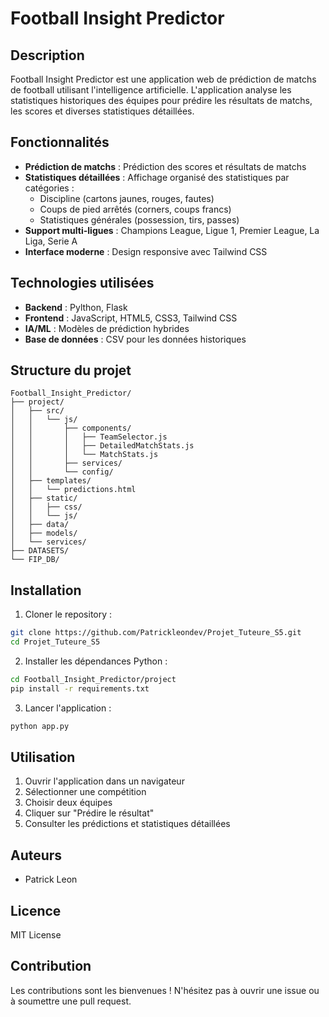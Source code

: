 # Football Insight Predictor

## Description

Football Insight Predictor est une application web de prédiction de matchs de football utilisant l'intelligence artificielle. L'application analyse les statistiques historiques des équipes pour prédire les résultats de matchs, les scores et diverses statistiques détaillées.

## Fonctionnalités

- **Prédiction de matchs** : Prédiction des scores et résultats de matchs
- **Statistiques détaillées** : Affichage organisé des statistiques par catégories :
  - Discipline (cartons jaunes, rouges, fautes)
  - Coups de pied arrêtés (corners, coups francs)
  - Statistiques générales (possession, tirs, passes)
- **Support multi-ligues** : Champions League, Ligue 1, Premier League, La Liga, Serie A
- **Interface moderne** : Design responsive avec Tailwind CSS

## Technologies utilisées

- **Backend** : Pylthon, Flask
- **Frontend** : JavaScript, HTML5, CSS3, Tailwind CSS
- **IA/ML** : Modèles de prédiction hybrides
- **Base de données** : CSV pour les données historiques

## Structure du projet

```
Football_Insight_Predictor/
├── project/
│   ├── src/
│   │   └── js/
│   │       ├── components/
│   │       │   ├── TeamSelector.js
│   │       │   ├── DetailedMatchStats.js
│   │       │   └── MatchStats.js
│   │       ├── services/
│   │       └── config/
│   ├── templates/
│   │   └── predictions.html
│   ├── static/
│   │   ├── css/
│   │   └── js/
│   ├── data/
│   ├── models/
│   └── services/
├── DATASETS/
└── FIP_DB/
```

## Installation

1. Cloner le repository :
```bash
git clone https://github.com/Patrickleondev/Projet_Tuteure_S5.git
cd Projet_Tuteure_S5
```

2. Installer les dépendances Python :
```bash
cd Football_Insight_Predictor/project
pip install -r requirements.txt
```

3. Lancer l'application :
```bash
python app.py
```

## Utilisation

1. Ouvrir l'application dans un navigateur
2. Sélectionner une compétition
3. Choisir deux équipes
4. Cliquer sur "Prédire le résultat"
5. Consulter les prédictions et statistiques détaillées

## Auteurs

- Patrick Leon

## Licence

MIT License

## Contribution

Les contributions sont les bienvenues ! N'hésitez pas à ouvrir une issue ou à soumettre une pull request. 
